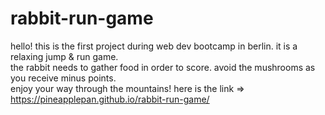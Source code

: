 # rabbit-run-game
hello! this is the first project during web dev bootcamp in berlin. it is a relaxing jump & run game. <br>
the rabbit needs to gather food in order to score. avoid the mushrooms as you receive minus points. <br>
enjoy your way through the mountains! here is the link => <br>
https://pineapplepan.github.io/rabbit-run-game/
